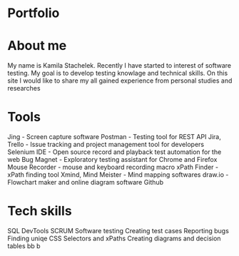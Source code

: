 # Portfolio
# About me
My name is Kamila Stachelek. 
Recently I have started to interest of software testing. 
My goal is to develop testing knowlage and technical skills. 
On this site I would like to share my all gained experience from personal studies and researches
# Tools 
Jing - Screen capture software
Postman - Testing tool for REST API
Jira, Trello - Issue tracking and project management tool for developers
Selenium IDE - Open source record and playback test automation for the web
Bug Magnet - Exploratory testing assistant for Chrome and Firefox
Mouse Recorder - mouse and keyboard recording macro
xPath Finder - xPath finding tool
Xmind, Mind Meister - Mind mapping softwares
draw.io - Flowchart maker and online diagram software
Github
# Tech skills
SQL
DevTools
SCRUM
Software testing
Creating test cases
Reporting bugs
Finding uniqe CSS Selectors and xPaths
Creating diagrams and decision tables bb b

